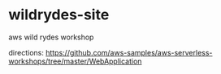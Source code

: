 # wildrydes-site
aws wild rydes workshop

directions:
https://github.com/aws-samples/aws-serverless-workshops/tree/master/WebApplication
